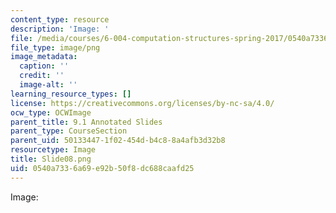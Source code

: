 ```yaml
---
content_type: resource
description: 'Image: '
file: /media/courses/6-004-computation-structures-spring-2017/0540a7336a69e92b50f8dc688caafd25_Slide08.png
file_type: image/png
image_metadata:
  caption: ''
  credit: ''
  image-alt: ''
learning_resource_types: []
license: https://creativecommons.org/licenses/by-nc-sa/4.0/
ocw_type: OCWImage
parent_title: 9.1 Annotated Slides
parent_type: CourseSection
parent_uid: 50133447-1f02-454d-b4c8-8a4afb3d32b8
resourcetype: Image
title: Slide08.png
uid: 0540a733-6a69-e92b-50f8-dc688caafd25
---
```

Image: 